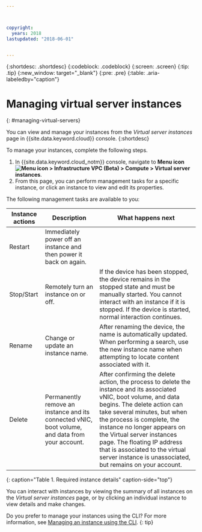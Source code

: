 ```yaml
---



copyright:
  years: 2018
lastupdated: "2018-06-01"


---
```


{:shortdesc: .shortdesc}
{:codeblock: .codeblock}
{:screen: .screen}
{:tip: .tip}
{:new_window: target="_blank"}
{:pre: .pre}
{:table: .aria-labeledby="caption"}

# Managing virtual server instances
{: #managing-virtual-servers}

You can view and manage your instances from the *Virtual server instances* page in {{site.data.keyword.cloud}} console.
{:shortdesc}

To manage your instances, complete the following steps.
1. In {{site.data.keyword.cloud_notm}} console, navigate to **Menu icon ![Menu icon](../icons/icon_hamburger.svg) > Infrastructure VPC (Beta) > Compute > Virtual server instances**.
2. From this page, you can perform management tasks for a specific instance, or click an instance to view and edit its properties.

The following management tasks are available to you:

|              Instance actions          |  Description              |  What happens next           |
| ---------------------------------------| --------------------------|----------------------------- |
| Restart          |Immediately power off an instance and then power it back on again.   |     |
| Stop/Start          | Remotely turn an instance on or off.  | If the device has been stopped, the device remains in the stopped state and must be manually started. You cannot interact with an instance if it is stopped. If the device is started, normal interaction continues.    |
| Rename          | Change or update an instance name.  | After renaming the device, the name is automatically updated. When performing a search, use the new instance name when attempting to locate content associated with it.    |
| Delete         | Permanently remove an instance and its connected vNIC, boot volume, and data from your account.  | After confirming the delete action, the process to delete the instance and its associated vNIC, boot volume, and data begins. The delete action can take several minutes, but when the process is complete, the instance no longer appears on the Virtual server instances page. The floating IP address that is associated to the virtual server instance is unassociated, but remains on your account.    |
{: caption="Table 1. Required instance details" caption-side="top"}

You can interact with instances by viewing the summary of all instances on the *Virtual server instances* page, or by clicking an individual instance to view details and make changes.

Do you prefer to manage your instances using the CLI? For more information, see [Managing an instance using the CLI](vsi_is_manage_instances_cli.html).
{: tip}

